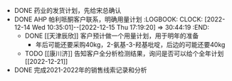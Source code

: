 - DONE 药业的发货计划，先给宋总确认
- DONE AHP 帕利哌酮客户联系，明确用量计划
  :LOGBOOK:
  CLOCK: [2022-12-14 Wed 10:35:01]--[2022-12-15 Thu 17:19:20] =>  30:44:19
  :END:
	- DONE [[天津辰欣]] 客户预计做一个用量计划，用于明年的准备
		- 年后可能还要采购40kg，2-氨基-3-羟基吡啶，后边的可能还要40kg
	- TODO [[康川济]] 告知客户全分析检测结果，询问是否可以给个全年计划 [[2022-12-21]]
- DONE 完成2021-2022年的销售线索记录和分析